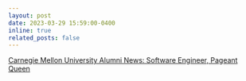 ```yaml
---
layout: post
date: 2023-03-29 15:59:00-0400
inline: true
related_posts: false
---
```


[Carnegie Mellon University Alumni News: Software Engineer, Pageant Queen](https://www.ece.cmu.edu/news-and-events/story/2023/03/lisa-yan-alum.html)
